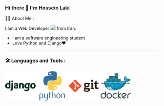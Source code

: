 ### Hi there 👋 I'm Hossein Laki
:man_technologist: About Me :


I am a Web Developer <img src="https://media.giphy.com/media/WUlplcMpOCEmTGBtBW/giphy.gif" width="30"> from Iran.
- I am a software engineering student
- Love Python and Django:heart:
---

### :hammer_and_wrench: Languages and Tools :
<div>
<img src="https://github.com/devicons/devicon/blob/master/icons/django/django-plain-wordmark.svg" title="Django" alt="Django" width="100" height="100"/>
<img src="https://github.com/devicons/devicon/blob/master/icons/python/python-original-wordmark.svg" title="Python" alt="Python" width="100" height="100"/>
<img src="https://github.com/devicons/devicon/blob/master/icons/git/git-original-wordmark.svg" title="Git" alt="Git" width="100" height="100"/>
<img src="https://github.com/devicons/devicon/blob/master/icons/docker/docker-original-wordmark.svg" title="docker" alt="docker" width="100" height="100"/>
</div>
